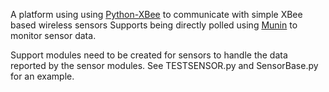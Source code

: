 A platform using using [Python-XBee](https://code.google.com/p/python-xbee/) to communicate with simple XBee based wireless sensors
Supports being directly polled using [Munin](http://munin-monitoring.org) to monitor sensor data.

Support modules need to be created for sensors to handle the data reported by the sensor modules. See TESTSENSOR.py and SensorBase.py for an example.
